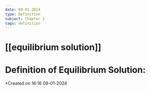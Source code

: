 ```yaml
---
date: 09-01-2024
type: Definition
subject: Chapter 1
tags: definition
---
```

# [[equilibrium solution]]

# Definition of Equilibrium Solution:
*Created on 16:16 09-01-2024


